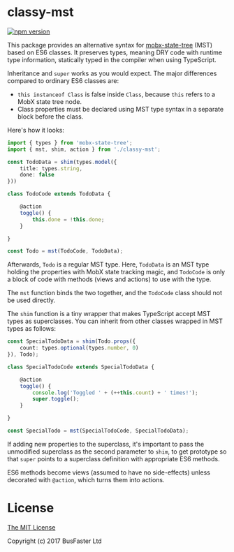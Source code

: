 classy-mst
==========

[![npm version](https://img.shields.io/npm/v/classy-mst.svg)](https://www.npmjs.com/package/classy-mst)

This package provides an alternative syntax for [mobx-state-tree](https://github.com/mobxjs/mobx-state-tree)
(MST) based on ES6 classes. It preserves types, meaning DRY code with runtime
type information, statically typed in the compiler when using TypeScript.

Inheritance and `super` works as you would expect. The major differences
compared to ordinary ES6 classes are:

- `this instanceof Class` is false inside `Class`, because `this` refers to a MobX state tree node.
- Class properties must be declared using MST type syntax in a separate block before the class.

Here's how it looks:

```TypeScript
import { types } from 'mobx-state-tree';
import { mst, shim, action } from './classy-mst';

const TodoData = shim(types.model({
	title: types.string,
	done: false
}))

class TodoCode extends TodoData {

	@action
	toggle() {
		this.done = !this.done;
	}

}

const Todo = mst(TodoCode, TodoData);
```

Afterwards, `Todo` is a regular MST type. Here, `TodoData` is an MST type
holding the properties with MobX state tracking magic, and `TodoCode` is only
a block of code with methods (views and actions) to use with the type.

The `mst` function binds the two together, and the `TodoCode` class should
not be used directly.

The `shim` function is a tiny wrapper that makes TypeScript accept MST types
as superclasses. You can inherit from other classes wrapped in MST types as
follows:

```TypeScript
const SpecialTodoData = shim(Todo.props({
	count: types.optional(types.number, 0)
}), Todo);

class SpecialTodoCode extends SpecialTodoData {

	@action
	toggle() {
		console.log('Toggled ' + (++this.count) + ' times!');
		super.toggle();
	}

}

const SpecialTodo = mst(SpecialTodoCode, SpecialTodoData);
```

If adding new properties to the superclass, it's important to pass the
unmodified superclass as the second parameter to `shim`, to get prototype so
that `super` points to a superclass definition with appropriate ES6 methods.

ES6 methods become views (assumed to have no side-effects) unless decorated
with `@action`, which turns them into actions.

License
=======

[The MIT License](https://raw.githubusercontent.com/charto/classy-mst/master/LICENSE)

Copyright (c) 2017 BusFaster Ltd
